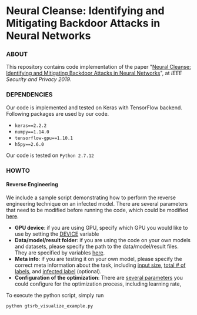 # Neural Cleanse: Identifying and Mitigating Backdoor Attacks in Neural Networks
### ABOUT

This repository contains code implementation of the paper "[Neural Cleanse: Identifying and Mitigating Backdoor Attacks in Neural Networks]()", at *IEEE Security and Privacy 2019*.

### DEPENDENCIES

Our code is implemented and tested on Keras with TensorFlow backend. Following packages are used by our code.

- `keras==2.2.2`
- `numpy==1.14.0`
- `tensorflow-gpu==1.10.1`
- `h5py==2.6.0`

Our code is tested on `Python 2.7.12`

### HOWTO

#### Reverse Engineering

We include a sample script demonstrating how to perform the reverse engineering technique on an infected model. There are several parameters that need to be modified before running the code, which could be modified [here](gtsrb_visualize_example.py#L25-L27).

- **GPU device**: if you are using GPU, specify which GPU you would like to use by setting the [DEVICE](gtsrb_visualize_example.py#L29) variable
- **Data/model/result folder**: if you are using the code on your own models and datasets, please specify the path to the data/model/result files. They are specified by variables [here](gtsrb_visualize_example.py#L31-L37).
- **Meta info**: if you are testing it on your own model, please specify the correct meta information about the task, including [input size](gtsrb_visualize_example.py#L40-L42), [total # of labels](gtsrb_visualize_example.py#L45), and [infected label](gtsrb_visualize_example.py#L46) (optional).
- **Configuration of the optimization**: There are [several parameters]() you could configure for the optimization process, including learning rate, 

To execute the python script, simply run

```bash
python gtsrb_visualize_example.py
```





